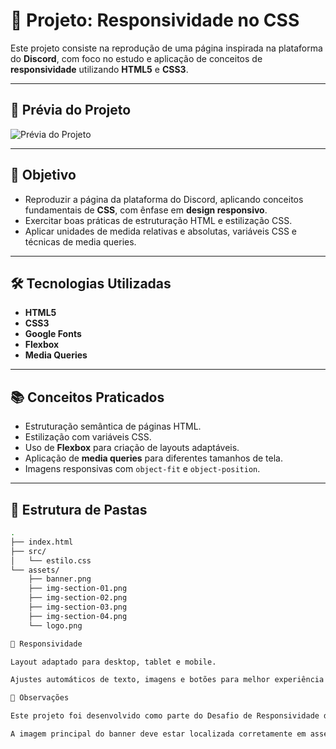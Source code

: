 # 📱 Projeto: Responsividade no CSS

Este projeto consiste na reprodução de uma página inspirada na plataforma do **Discord**, com foco no estudo e aplicação de conceitos de **responsividade** utilizando **HTML5** e **CSS3**.

---

## 📸 Prévia do Projeto

![Prévia do Projeto](./assets/banner-readme.png) <!-- Ajuste para o caminho correto da imagem de demonstração -->

---

## 🎯 Objetivo

- Reproduzir a página da plataforma do Discord, aplicando conceitos fundamentais de **CSS**, com ênfase em **design responsivo**.
- Exercitar boas práticas de estruturação HTML e estilização CSS.
- Aplicar unidades de medida relativas e absolutas, variáveis CSS e técnicas de media queries.

---

## 🛠 Tecnologias Utilizadas

- **HTML5**
- **CSS3**
- **Google Fonts**
- **Flexbox**
- **Media Queries**

---

## 📚 Conceitos Praticados

- Estruturação semântica de páginas HTML.
- Estilização com variáveis CSS.
- Uso de **Flexbox** para criação de layouts adaptáveis.
- Aplicação de **media queries** para diferentes tamanhos de tela.
- Imagens responsivas com `object-fit` e `object-position`.

---

## 📂 Estrutura de Pastas

```bash
.
├── index.html
├── src/
│   └── estilo.css
└── assets/
    ├── banner.png
    ├── img-section-01.png
    ├── img-section-02.png
    ├── img-section-03.png
    ├── img-section-04.png
    └── logo.png

📱 Responsividade

Layout adaptado para desktop, tablet e mobile.

Ajustes automáticos de texto, imagens e botões para melhor experiência em telas menores.

📌 Observações

Este projeto foi desenvolvido como parte do Desafio de Responsividade da DIO.

A imagem principal do banner deve estar localizada corretamente em assets/banner.png para ser exibida.
